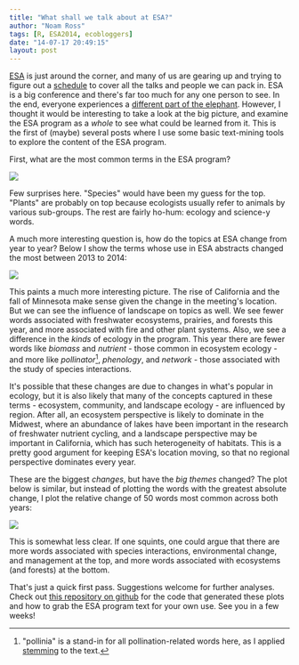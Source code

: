 ```yaml
---
title: "What shall we talk about at ESA?"
author: "Noam Ross"
tags: [R, ESA2014, ecobloggers]
date: "14-07-17 20:49:15"
layout: post
--- 
```



[ESA](http://esa.org/am/) is just around the corner, and many of us are
gearing up and trying to figure out a
[schedule](http://eco.confex.com/eco/2014/schedule/index.cgi) to cover
all the talks and people we can pack in. ESA is a big conference and
there's far too much for any one person to see. In the end, everyone
experiences a [different part of the
elephant](http://en.wikipedia.org/wiki/Blind_men_and_an_elephant).
However, I thought it would be interesting to take a look at the big
picture, and examine the ESA program as a *whole* to see what could be
learned from it. This is the first of (maybe) several posts where I use
some basic text-mining tools to explore the content of the ESA program.

First, what are the most common terms in the ESA program?

![](http://dl.dropbox.com/u/3356641/blogstuff/plot1.png)

Few surprises here. "Species" would have been my guess for the top.
"Plants" are probably on top because ecologists usually refer to animals
by various sub-groups. The rest are fairly ho-hum: ecology and science-y
words.

A much more interesting question is, how do the topics at ESA change
from year to year? Below I show the terms whose use in ESA abstracts
changed the most between 2013 to 2014:

![](http://dl.dropbox.com/u/3356641/blogstuff/mung.png)

This paints a much more interesting picture. The rise of California and
the fall of Minnesota make sense given the change in the meeting's
location. But we can see the influence of landscape on topics as well.
We see fewer words associated with freshwater ecosystems, prairies, and
forests this year, and more associated with fire and other plant
systems. Also, we see a difference in the *kinds* of ecology in the
program. This year there are fewer words like *biomass* and *nutrient* -
those common in ecosystem ecology - and more like *pollinator*[^1],
*phenology*, and *network* - those associated with the study of species
interactions.

It's possible that these changes are due to changes in what's popular in
ecology, but it is also likely that many of the concepts captured in
these terms - ecosystem, community, and landscape ecology - are
influenced by region. After all, an ecosystem perspective is likely to
dominate in the Midwest, where an abundance of lakes have been important
in the research of freshwater nutrient cycling, and a landscape
perspective may be important in California, which has such heterogeneity
of habitats. This is a pretty good argument for keeping ESA's location
moving, so that no regional perspective dominates every year.

These are the biggest *changes*, but have the *big themes* changed? The
plot below is similar, but instead of plotting the words with the
greatest absolute change, I plot the relative change of 50 words most
common across both years:

![](http://dl.dropbox.com/u/3356641/blogstuff/big.png)

This is somewhat less clear. If one squints, one could argue that there
are more words associated with species interactions, environmental
change, and management at the top, and more words associated with
ecosystems (and forests) at the bottom.

That's just a quick first pass. Suggestions welcome for further
analyses. Check out [this repository on
github](https://github.com/noamross/esaprog) for the code that generated
these plots and how to grab the ESA program text for your own use. See
you in a few weeks!

[^1]: "pollinia" is a stand-in for all pollination-related words here,
    as I applied [stemming](http://en.wikipedia.org/wiki/Stemming) to
    the text.
